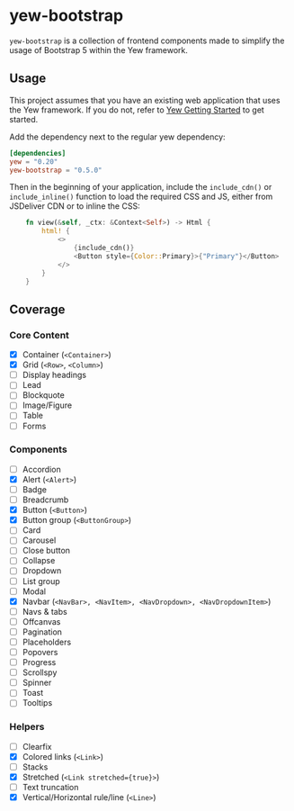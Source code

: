 # yew-bootstrap

`yew-bootstrap` is a collection of frontend components made to simplify the usage of Bootstrap 5 within the Yew framework.

## Usage

This project assumes that you have an existing web application that uses the Yew framework.
If you do not, refer to [Yew Getting Started](https://yew.rs/getting-started/build-a-sample-app) to get started.

Add the dependency next to the regular yew dependency:

```toml
[dependencies]
yew = "0.20"
yew-bootstrap = "0.5.0"
```

Then in the beginning of your application, include the `include_cdn()` or `include_inline()` function to load the required CSS and JS, either from JSDeliver CDN or to inline the CSS:

```Rust
    fn view(&self, _ctx: &Context<Self>) -> Html {
        html! {
            <>
                {include_cdn()}
                <Button style={Color::Primary}>{"Primary"}</Button>
            </>
        }
    }
```

## Coverage

### Core Content

- [X] Container (`<Container>`)
- [X] Grid (`<Row>`, `<Column>`)
- [ ] Display headings
- [ ] Lead
- [ ] Blockquote
- [ ] Image/Figure
- [ ] Table
- [ ] Forms

### Components

- [ ] Accordion
- [x] Alert (`<Alert>`)
- [ ] Badge
- [ ] Breadcrumb
- [x] Button (`<Button>`)
- [x] Button group (`<ButtonGroup>`)
- [ ] Card
- [ ] Carousel
- [ ] Close button
- [ ] Collapse
- [ ] Dropdown
- [ ] List group
- [ ] Modal
- [x] Navbar (`<NavBar>, <NavItem>, <NavDropdown>, <NavDropdownItem>`)
- [ ] Navs & tabs
- [ ] Offcanvas
- [ ] Pagination
- [ ] Placeholders
- [ ] Popovers
- [ ] Progress
- [ ] Scrollspy
- [ ] Spinner
- [ ] Toast
- [ ] Tooltips

### Helpers

- [ ] Clearfix
- [x] Colored links (`<Link>`)
- [ ] Stacks
- [x] Stretched (`<Link stretched={true}>`)
- [ ] Text truncation
- [X] Vertical/Horizontal rule/line (`<Line>`)
